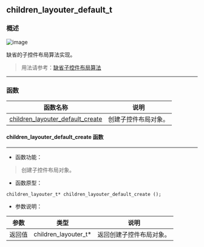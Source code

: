 ## children\_layouter\_default\_t
### 概述
![image](images/children_layouter_default_t_0.png)

缺省的子控件布局算法实现。

> 用法请参考：[缺省子控件布局算法](
https://github.com/zlgopen/awtk/blob/master/docs/children_layouter_default.md)
----------------------------------
### 函数
<p id="children_layouter_default_t_methods">

| 函数名称 | 说明 | 
| -------- | ------------ | 
| <a href="#children_layouter_default_t_children_layouter_default_create">children\_layouter\_default\_create</a> | 创建子控件布局对象。 |
#### children\_layouter\_default\_create 函数
-----------------------

* 函数功能：

> <p id="children_layouter_default_t_children_layouter_default_create">创建子控件布局对象。

* 函数原型：

```
children_layouter_t* children_layouter_default_create ();
```

* 参数说明：

| 参数 | 类型 | 说明 |
| -------- | ----- | --------- |
| 返回值 | children\_layouter\_t* | 返回创建子控件布局对象。 |

